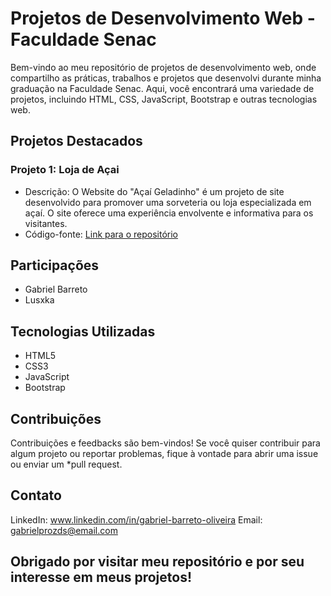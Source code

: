 # Projetos de Desenvolvimento Web - Faculdade Senac

Bem-vindo ao meu repositório de projetos de desenvolvimento web, onde compartilho as práticas, trabalhos e projetos que desenvolvi durante minha graduação na Faculdade Senac. Aqui, você encontrará uma variedade de projetos, incluindo HTML, CSS, JavaScript, Bootstrap e outras tecnologias web.

## Projetos Destacados

### Projeto 1: Loja de Açai

- Descrição: O Website do "Açaí Geladinho" é um projeto de site desenvolvido para promover uma sorveteria ou loja especializada em açaí. O site oferece uma experiência envolvente e informativa para os visitantes. 
- Código-fonte: [Link para o repositório](https://github.com/Barreto0620/Senac/commit/6c650ee498386da55005cd57f3a8f711bb828f24)

## Participações

- Gabriel Barreto
- Lusxka

## Tecnologias Utilizadas

- HTML5
- CSS3
- JavaScript
- Bootstrap

## Contribuições
Contribuições e feedbacks são bem-vindos! Se você quiser contribuir para algum projeto ou reportar problemas, fique à vontade para abrir uma issue ou enviar um *pull request.

## Contato
LinkedIn: www.linkedin.com/in/gabriel-barreto-oliveira
Email: gabrielprozds@email.com


## Obrigado por visitar meu repositório e por seu interesse em meus projetos!
